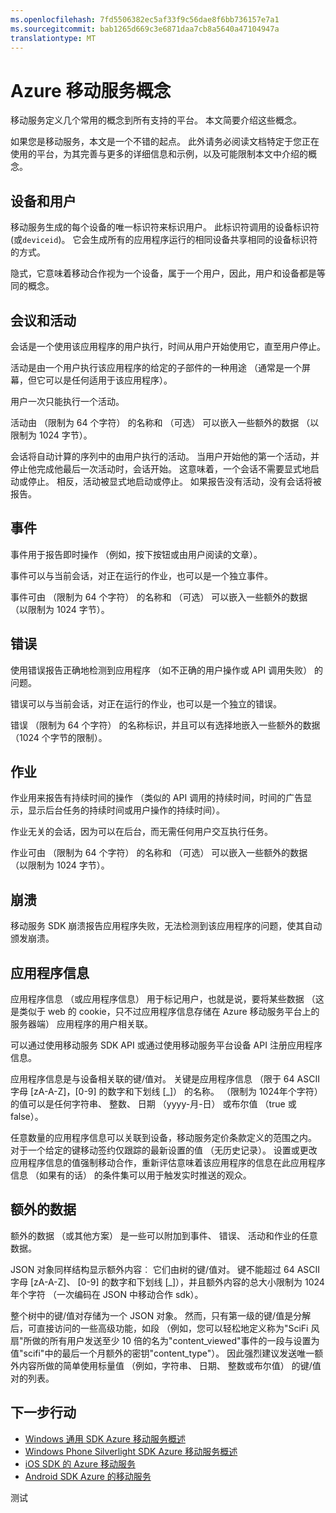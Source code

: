 ```yaml
---
ms.openlocfilehash: 7fd5506382ec5af33f9c56dae8f6bb736157e7a1
ms.sourcegitcommit: bab1265d669c3e6871daa7cb8a5640a47104947a
translationtype: MT
---
```

<properties
    pageTitle="移动服务概念 |Microsoft Azure"
    description="Azure 移动服务概念"
    services="mobile-engagement"
    documentationCenter="mobile"
    authors="piyushjo"
    manager="dwrede"
    editor="" />

<tags
    ms.service="mobile-engagement"
    ms.workload="mobile"
    ms.tgt_pltfrm="mobile-android"
    ms.devlang="na"
    ms.topic="get-started-article"
    ms.date="08/10/2015"
    ms.author="piyushjo" />

# Azure 移动服务概念

移动服务定义几个常用的概念到所有支持的平台。 本文简要介绍这些概念。

如果您是移动服务，本文是一个不错的起点。 此外请务必阅读文档特定于您正在使用的平台，为其完善与更多的详细信息和示例，以及可能限制本文中介绍的概念。

## 设备和用户
移动服务生成的每个设备的唯一标识符来标识用户。 此标识符调用的设备标识符 (或`deviceid`)。 它会生成所有的应用程序运行的相同设备共享相同的设备标识符的方式。

隐式，它意味着移动合作视为一个设备，属于一个用户，因此，用户和设备都是等同的概念。

## 会议和活动
会话是一个使用该应用程序的用户执行，时间从用户开始使用它，直至用户停止。

活动是由一个用户执行该应用程序的给定的子部件的一种用途 （通常是一个屏幕，但它可以是任何适用于该应用程序）。

用户一次只能执行一个活动。

活动由 （限制为 64 个字符） 的名称和 （可选） 可以嵌入一些额外的数据 （以限制为 1024 字节）。

会话将自动计算的序列中的由用户执行的活动。 当用户开始他的第一个活动，并停止他完成他最后一次活动时，会话开始。 这意味着，一个会话不需要显式地启动或停止。 相反，活动被显式地启动或停止。 如果报告没有活动，没有会话将被报告。

## 事件
事件用于报告即时操作 （例如，按下按钮或由用户阅读的文章）。

事件可以与当前会话，对正在运行的作业，也可以是一个独立事件。

事件可由 （限制为 64 个字符） 的名称和 （可选） 可以嵌入一些额外的数据 （以限制为 1024 字节）。

## 错误
使用错误报告正确地检测到应用程序 （如不正确的用户操作或 API 调用失败） 的问题。

错误可以与当前会话，对正在运行的作业，也可以是一个独立的错误。

错误 （限制为 64 个字符） 的名称标识，并且可以有选择地嵌入一些额外的数据 （1024 个字节的限制）。

## 作业
作业用来报告有持续时间的操作 （类似的 API 调用的持续时间，时间的广告显示，显示后台任务的持续时间或用户操作的持续时间）。

作业无关的会话，因为可以在后台，而无需任何用户交互执行任务。

作业可由 （限制为 64 个字符） 的名称和 （可选） 可以嵌入一些额外的数据 （以限制为 1024 字节）。

## 崩溃
移动服务 SDK 崩溃报告应用程序失败，无法检测到该应用程序的问题，使其自动颁发崩溃。

## 应用程序信息
应用程序信息 （或应用程序信息） 用于标记用户，也就是说，要将某些数据 （这是类似于 web 的 cookie，只不过应用程序信息存储在 Azure 移动服务平台上的服务器端） 应用程序的用户相关联。

可以通过使用移动服务 SDK API 或通过使用移动服务平台设备 API 注册应用程序信息。

应用程序信息是与设备相关联的键/值对。 关键是应用程序信息 （限于 64 ASCII 字母 [zA-A-Z]，[0-9] 的数字和下划线 [_]） 的名称。 （限制为 1024年个字符） 的值可以是任何字符串、 整数、 日期 （yyyy-月-日） 或布尔值 （true 或 false）。

任意数量的应用程序信息可以关联到设备，移动服务定价条款定义的范围之内。 对于一个给定的键移动签约仅跟踪的最新设置的值 （无历史记录）。 设置或更改应用程序信息的值强制移动合作，重新评估意味着该应用程序的信息在此应用程序信息 （如果有的话） 的条件集可以用于触发实时推送的观众。

## 额外的数据
额外的数据 （或其他方案） 是一些可以附加到事件、 错误、 活动和作业的任意数据。

JSON 对象同样结构显示额外内容︰ 它们由树的键/值对。 键不能超过 64 ASCII 字母 [zA-A-Z]、 [0-9] 的数字和下划线 [_]），并且额外内容的总大小限制为 1024年个字符 （一次编码在 JSON 中移动合作 sdk）。

整个树中的键/值对存储为一个 JSON 对象。 然而，只有第一级的键/值是分解后，可直接访问的一些高级功能，如段 （例如，您可以轻松地定义称为"SciFi 风扇"所做的所有用户发送至少 10 倍的名为"content_viewed"事件的一段与设置为值"scifi"中的最后一个月额外的密钥"content_type"）。 因此强烈建议发送唯一额外内容所做的简单使用标量值 （例如，字符串、 日期、 整数或布尔值） 的键/值对的列表。

## 下一步行动

- [Windows 通用 SDK Azure 移动服务概述](mobile-engagement-windows-store-sdk-overview.md)
- [Windows Phone Silverlight SDK Azure 移动服务概述](mobile-engagement-windows-phone-sdk-overview.md)
- [iOS SDK 的 Azure 移动服务](mobile-engagement-ios-sdk-overview.md)
- [Android SDK Azure 的移动服务](mobile-engagement-android-sdk-overview.md)

测试
